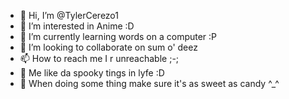 - 👋 Hi, I’m @TylerCerezo1
- 👀 I’m interested in Anime :D
- 🌱 I’m currently learning words on a computer :P
- 💞️ I’m looking to collaborate on sum o' deez
- 📫 How to reach me I r unreachable ;-;
- 👻 Me like da spooky tings in lyfe :D
- 🍭 When doing some thing make sure it's as sweet as candy ^_^

<!---
TylerCerezo1/TylerCerezo1 is a ✨ special ✨ repository because its `README.md` (this file) appears on your GitHub profile.
You can click the Preview link to take a look at your changes.
--->

